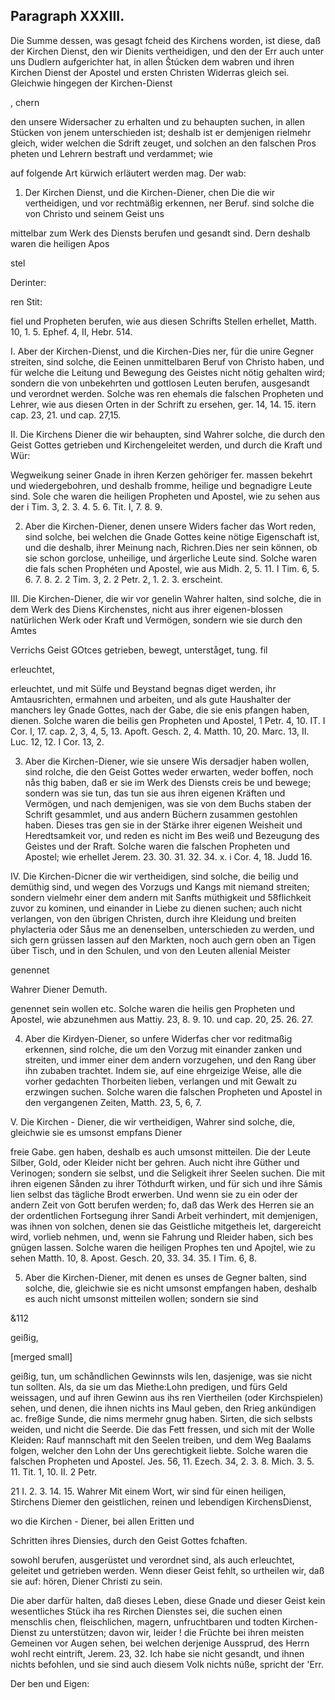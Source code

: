 
<!-- Seite 472 -->
Paragraph  XXXIII.
------------------

Die Summe dessen, was gesagt fcheid des Kirchens worden, ist diese, daß der Kirchen Dienst, den wir Dienits vertheidigen, und den der Err auch unter uns Dudlern aufgerichter hat, in allen Štúcken dem wabren und ihren Kirchen Dienst der Apostel und ersten Christen Widerras gleich sei. Gleichwie hingegen der Kirchen-Dienst

, chern

den unsere Widersacher zu erhalten und zu behaupten suchen, in allen Stücken von jenem unterschieden ist; deshalb ist er demjenigen rielmehr gleich, wider welchen die Sdrift zeuget, und solchen an den falschen Pros pheten und Lehrern bestraft und verdammet; wie

auf folgende Art kürwich erläutert werden mag. Der wab:

1. Der Kirchen Dienst, und die Kirchen-Diener, chen Die die wir vertheidigen, und vor rechtmäßig erkennen, ner Beruf. sind solche die von Christo und seinem Geist uns

mittelbar zum Werk des Diensts berufen und gesandt sind. Dern deshalb waren die heiligen Apos

stel

Derinter:

ren Stit:
<!-- Seite 473 -->
fiel und Propheten berufen, wie aus diesen Schrifts Stellen erhellet, Matth. 10, 1. 5. Ephef. 4, II, Hebr. 514.

I. Aber der Kirchen-Dienst, und die Kirchen-Dies ner, für die unire Gegner streiten, sind solche, die Eeinen unmittelbaren Beruf von Christo haben, und für welche die Leitung und Bewegung des Geistes nicht nötig gehalten wird; sondern die von unbekehrten und gottlosen Leuten berufen, ausgesandt und verordnet werden. Solche was ren ehemals die falschen Propheten und Lehrer, wie aus diesen Orten in der Schrift zu ersehen, ger. 14, 14. 15. itern cap. 23, 21. und cap. 27,15.

II. Die Kirchens Diener die wir behaupten, sind Wahrer solche, die durch den Geist Gottes getrieben und Kirchengeleitet werden, und durch die Kraft und Wür:

Wegweikung seiner Gnade in ihren Kerzen gehöriger fer. massen bekehrt und wiedergebohren, und deshalb fromme, heilige und begnadigre Leute sind. Sole che waren die heiligen Propheten und Apostel, wie zu sehen aus der i Tim. 3, 2. 3. 4. 5. 6. Tit. I, 7. 8. 9.

2. Aber die Kirchen-Diener, denen unsere Widers facher das Wort reden, sind solche, bei welchen die Gnade Gottes keine nötige Eigenschaft ist, und die deshalb, ihrer Meinung nach, Richren.Dies ner sein können, ob sie schon gorclose, unheilige, und árgerliche Leute sind. Solche waren die fals schen Prophéten und Apostel, wie aus Midh. 2, 5. 11. I Tim. 6, 5. 6. 7. 8. 2. 2 Tim. 3, 2. 2 Petr. 2, 1. 2. 3. erscheint.

III. Die Kirchen-Diener, die wir vor genelin Wahrer halten, sind solche, die in dem Werk des Diens Kirchenstes, nicht aus ihrer eigenen-blossen natürlichen Werk oder Kraft und Vermögen, sondern wie sie durch den Amtes

Verrichs Geist GOtces getrieben, bewegt, unterståget, tung. fil

erleuchtet,
<!-- Seite 474 -->
erleuchtet, und mit Sülfe und Beystand begnas diget werden, ihr Amtausrichten, ermahnen und arbeiten, und als gute Haushalter der manchers ley Gnade Gottes, nach der Gabe, die sie enis pfangen haben, dienen. Solche waren die beilis gen Propheten und Apostel, 1 Petr. 4, 10. IT. I Cor. I, 17. cap. 2, 3, 4, 5, 13. Apoft. Gesch. 2, 4. Matth. 10, 20. Marc. 13, II. Luc. 12, 12. I Cor. 13, 2.

3. Aber die Kirchen-Diener, wie sie unsere Wis dersadjer haben wollen, sind rolche, die den Geist Gottes weder erwarten, weder boffen, noch nås thig baben, daß er sie im Werk des Diensts creis be und bewege; sondern was sie tun, das tun sie aus ihren eigenen Kräften und Vermögen, und nach demjenigen, was sie von dem Buchs staben der Schrift gesammlet, und aus andern Büchern zusammen gestohlen haben. Dieses tras gen sie in der Stärke ihrer eigenen Weisheit und Heredtsamkeit vor, und reden es nicht im Bes weiß und Bezeugung des Geistes und der Rraft. Solche waren die falschen Propheten und Apostel; wie erhellet Jerem. 23. 30. 31. 32. 34. x. i Cor. 4, 18. Judd 16.

IV. Die Kirchen-Dicner die wir vertheidigen, sind solche, die beilig und demüthig sind, und wegen des Vorzugs und Kangs mit niemand streiten; sondern vielmehr einer dem andern mit Sanfts müthigkeit und 58flichkeit zuvor zu kominen, und einander in Liebe zu dienen suchen; auch nicht verlangen, von den übrigen Christen, durch ihre Kleidung und breiten phylacteria oder Såus me an denenselben, unterschieden zu werden, und sich gern grüssen lassen auf den Markten, noch auch gern oben an Tigen über Tisch, und in den Schulen, und von den Leuten allenial Meister

genennet

Wahrer
Diener
Demuth.

<!-- Seite 475 -->

genennet sein wollen etc. Solche waren die heilis gen Propheten und Apostel, wie abzunehmen aus Mattiy. 23, 8. 9. 10. und cap. 20, 25. 26. 27.

4. Aber die Kirdyen-Diener, so unfere Widerfas cher vor reditmaßig erkennen, sind rolche, die um den Vorzug mit einander zanken und streiten, und immer einer dem andern vorzugehen, und den Rang über ihn zubaben trachtet. Indem sie, auf eine ehrgeizige Weise, alle die vorher gedachten Thorbeiten lieben, verlangen und mit Gewalt zu erzwingen suchen. Solche waren die falschen Propheten und Apostel in den vergangenen Zeiten, Matth. 23, 5, 6, 7.

V. Die Kirchen - Diener, die wir vertheidigen, Wahrer sind solche, die, gleichwie sie es umsonst empfans Diener

freie Gabe. gen haben, deshalb es auch umsonst mitteilen. Die der Leute Silber, Gold, oder Kleider nicht ber gehren. Auch nicht ihre Güther und Verinogen; sondern sie selbst, und die Seligkeit ihrer Seelen suchen. Die mit ihren eigenen Sånden zu ihrer Tóthdurft wirken, und für sich und ihre Sámis lien selbst das tägliche Brodt erwerben. Und wenn sie zu ein oder der andern Zeit von Gott berufen werden; fo, daß das Werk des Herren sie an der ordentlichen Fortsegung ihrer Sandi Arbeit verhindert, mit demjenigen, was ihnen von solchen, denen sie das Geistliche mitgetheis let, dargereicht wird, vorlieb nehmen, und, wenn sie Fahrung und Rleider haben, sich bes gnügen lassen. Solche waren die heiligen Prophes ten und Apojtel, wie zu sehen Matth. 10, 8. Apost. Gesch. 20, 33. 34. 35. I Tim. 6, 8.

5. Aber die Kirchen-Diener, mit denen es unses de Gegner balten, sind solche, die, gleichwie sie es nicht umsonst empfangen haben, deshalb es auch nicht umsonst mitteilen wollen; sondern sie sind

&112

geißig,
<!-- Seite 476 -->
 [merged small]

geißig, tun, um schåndlichen Gewinnsts wils len, dasjenige, was sie nicht tun sollten. Als, da sie um das Miethe:Lohn predigen, und fürs Geld weissagen, und auf ihren Gewinn aus ihs ren Viertheilen (oder Kirchspielen) sehen, und denen, die ihnen nichts ins Maul geben, den Rrieg ankündigen ac. freßige Sunde, die nims mermehr gnug haben. Sirten, die sich selbsts weiden, und nicht die Seerde. Die das Fett fressen, und sich mit der Wolle Kleiden: Rauf mannschaft mit den Seelen treiben, und dem Weg Baalams folgen, welcher den Lohn der Uns gerechtigkeit liebte. Solche waren die falschen Propheten und Apostel. Jes. 56, 11. Ezech. 34, 2. 3. 8. Mich. 3. 5. 11. Tit. 1, 10. II. 2 Petr.

21 I. 2. 3. 14. 15. Wahrer Mit einem Wort, wir sind für einen heiligen, Stirchens Diemer den geistlichen, reinen und lebendigen KirchensDienst,

wo die Kirchen - Diener, bei allen Eritten und

Schritten ihres Diensies, durch den Geist Gottes fchaften.

sowohl berufen, ausgerüstet und verordnet sind, als auch erleuchtet, geleitet und getrieben werden. Wenn dieser Geist fehlt, so urtheilen wir, daß sie auf: hören, Diener Christi zu sein.

Die aber darfür halten, daß dieses Leben, diese Gnade und dieser Geist kein wesentliches Stück iha res Rirchen Dienstes sei, die suchen einen menschlis chen, fleischlichen, magern, unfruchtbaren und todten Kirchen-Dienst zu unterstützen; davon wir, leider ! die Früchte bei ihren meisten Gemeinen vor Augen sehen, bei welchen derjenige Aussprud, des Herrn wohl recht eintrift, Jerem. 23, 32. Ich habe sie nicht gesandt, und ihnen nichts befohlen, und sie sind auch diesem Volk nichts núße, spricht der 'Err.

Der
ben und Eigen: